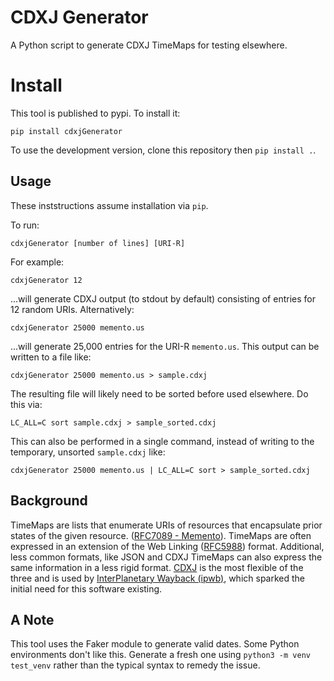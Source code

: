 # CDXJ Generator

A Python script to generate CDXJ TimeMaps for testing elsewhere. 

# Install

This tool is published to pypi. To install it:

`pip install cdxjGenerator`

To use the development version, clone this repository then `pip install .`.


## Usage

These inststructions assume installation via `pip`.

To run:

    cdxjGenerator [number of lines] [URI-R]
    
For example:

    cdxjGenerator 12
    
...will generate CDXJ output (to stdout by default) consisting of entries for 12 random URIs. Alternatively:

    cdxjGenerator 25000 memento.us
    
...will generate 25,000 entries for the URI-R `memento.us`. This output can be written to a file like:

    cdxjGenerator 25000 memento.us > sample.cdxj

The resulting file will likely need to be sorted before used elsewhere. Do this via:

    LC_ALL=C sort sample.cdxj > sample_sorted.cdxj

This can also be performed in a single command, instead of writing to the temporary, unsorted `sample.cdxj` like:

    cdxjGenerator 25000 memento.us | LC_ALL=C sort > sample_sorted.cdxj

## Background
TimeMaps are lists that enumerate URIs of resources that encapsulate prior states of the given resource. ([RFC7089 - Memento](https://tools.ietf.org/html/rfc7089)). TimeMaps are often expressed in an extension of the Web Linking ([RFC5988](https://tools.ietf.org/html/rfc5988)) format. Additional, less common formats, like JSON and CDXJ TimeMaps can also express the same information in a less rigid format. [CDXJ](https://github.com/oduwsdl/ORS/wiki/CDXJ) is the most flexible of the three and is used by [InterPlanetary Wayback (ipwb)](https://github.com/oduwsdl/ipwb), which sparked the initial need for this software existing.

## A Note
This tool uses the Faker module to generate valid dates. Some Python environments don't like this. Generate a fresh one using `python3 -m venv test_venv` rather than the typical syntax to remedy the issue.
